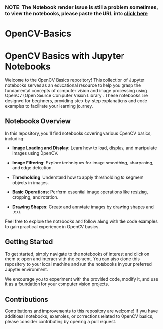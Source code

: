 ### NOTE: The Notebook render issue is still a problem sometimes, to view the notebooks, please paste the URL into [click here](https://nbviewer.org/)
# OpenCV-Basics
# OpenCV Basics with Jupyter Notebooks

Welcome to the OpenCV Basics repository! This collection of Jupyter notebooks serves as an educational resource to help you grasp the fundamental concepts of computer vision and image processing using OpenCV (Open Source Computer Vision Library). These notebooks are designed for beginners, providing step-by-step explanations and code examples to facilitate your learning journey.

## Notebooks Overview

In this repository, you'll find notebooks covering various OpenCV basics, including:

- **Image Loading and Display**: Learn how to load, display, and manipulate images using OpenCV.

- **Image Filtering**: Explore techniques for image smoothing, sharpening, and edge detection.

- **Thresholding**: Understand how to apply thresholding to segment objects in images.

- **Basic Operations**: Perform essential image operations like resizing, cropping, and rotation.

- **Drawing Shapes**: Create and annotate images by drawing shapes and text.

Feel free to explore the notebooks and follow along with the code examples to gain practical experience in OpenCV basics.

## Getting Started

To get started, simply navigate to the notebooks of interest and click on them to open and interact with the content. You can also clone this repository to your local machine and run the notebooks in your preferred Jupyter environment.

We encourage you to experiment with the provided code, modify it, and use it as a foundation for your computer vision projects.

## Contributions

Contributions and improvements to this repository are welcome! If you have additional notebooks, examples, or corrections related to OpenCV basics, please consider contributing by opening a pull request.


